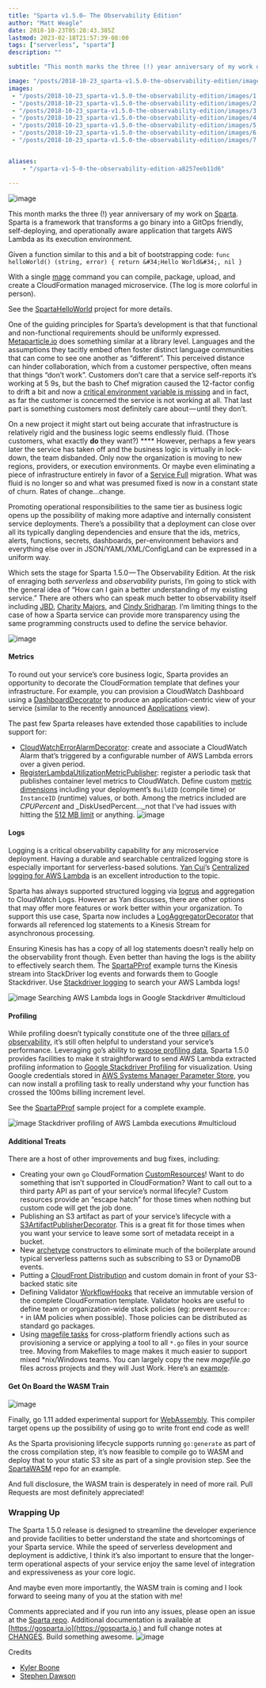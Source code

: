 ```yaml
---
title: "Sparta v1.5.0— The Observability Edition"
author: "Matt Weagle"
date: 2018-10-23T05:28:43.385Z
lastmod: 2023-02-18T21:57:39-08:00
tags: ["serverless", "sparta"]
description: ""

subtitle: "This month marks the three (!) year anniversary of my work on Sparta. Sparta is a framework that transforms a go binary into a GitOps…"

image: "/posts/2018-10-23_sparta-v1.5.0-the-observability-edition/images/1.jpeg"
images:
 - "/posts/2018-10-23_sparta-v1.5.0-the-observability-edition/images/1.jpeg"
 - "/posts/2018-10-23_sparta-v1.5.0-the-observability-edition/images/2.jpeg"
 - "/posts/2018-10-23_sparta-v1.5.0-the-observability-edition/images/3.jpeg"
 - "/posts/2018-10-23_sparta-v1.5.0-the-observability-edition/images/4.jpeg"
 - "/posts/2018-10-23_sparta-v1.5.0-the-observability-edition/images/5.jpeg"
 - "/posts/2018-10-23_sparta-v1.5.0-the-observability-edition/images/6.gif"
 - "/posts/2018-10-23_sparta-v1.5.0-the-observability-edition/images/7.png"


aliases:
    - "/sparta-v1-5-0-the-observability-edition-a8257eeb11d6"

---
```


![image](/posts/2018-10-23_sparta-v1.5.0-the-observability-edition/images/1.jpeg#layoutTextWidth)


This month marks the three (!) year anniversary of my work on [Sparta](https://gosparta.io). Sparta is a framework that transforms a go binary into a GitOps friendly, self-deploying, and operationally aware application that targets AWS Lambda as its execution environment.

Given a function similar to this and a bit of bootstrapping code:
`func helloWorld() (string, error) {
  return &#34;Hello World&#34;, nil
}`

With a single [mage](https://magefile.org/) command you can compile, package, upload, and create a CloudFormation managed microservice. (The log is more colorful in person).




See the [SpartaHelloWorld](https://github.com/mweagle/SpartaHelloWorld) project for more details.

One of the guiding principles for Sparta’s development is that that functional and non-functional requirements should be uniformly expressed. [Metaparticle.io](https://metaparticle.io/about/) does something similar at a library level. Languages and the assumptions they tacitly embed often foster distinct language communities that can come to see one another as “different”. This perceived distance can hinder collaboration, which from a customer perspective, often means that things “don’t work”. Customers don’t care that a service self-reports it’s working at 5 9s, but the bash to Chef migration caused the 12-factor config to drift a bit and now a [critical environment variable is missing](https://blog.acolyer.org/2016/11/29/early-detection-of-configuration-errors-to-reduce-failure-damage/) and in fact, as far the customer is concerned the service is not working at all. That last part is something customers most definitely care about — until they don’t.

On a new project it might start out being accurate that infrastructure is relatively rigid and the business logic seems endlessly fluid. (Those customers, what exactly **do** they want?) **** However, perhaps a few years later the service has taken off and the business logic is virtually in lock-down, the team disbanded. Only now the organization is moving to new regions, providers, or execution environments. Or maybe even eliminating a piece of infrastructure entirely in favor of a [Service Full](https://www.slideshare.net/jedi4ever/from-serverless-to-service-full-how-the-role-of-devops-is-evolving) migration. What was fluid is no longer so and what was presumed fixed is now in a constant state of churn. Rates of change…change.

Promoting operational responsibilities to the same tier as business logic opens up the possibility of making more adaptive and internally consistent service deployments. There’s a possibility that a deployment can close over all its typically dangling dependencies and ensure that the ids, metrics, alerts, functions, secrets, dashboards, per-environment behaviors and everything else over in JSON/YAML/XML/ConfigLand can be expressed in a uniform way.

Which sets the stage for Sparta 1.5.0 — The Observability Edition. At the risk of enraging both _serverless_ and _observability_ purists, I’m going to stick with the general idea of “How can I gain a better understanding of my existing service.” There are others who can speak much better to observability itself including [JBD](https://medium.com/u/1737b4e67578), [Charity Majors](https://medium.com/u/5587d135a397), and [Cindy Sridharan](https://medium.com/u/87c8c84f24b1). I’m limiting things to the case of how a Sparta service can provide more transparency using the same programming constructs used to define the service behavior.

![image](/posts/2018-10-23_sparta-v1.5.0-the-observability-edition/images/2.jpeg#layoutTextWidth)


#### Metrics

To round out your service’s core business logic, Sparta provides an opportunity to decorate the CloudFormation template that defines your infrastructure. For example, you can provision a CloudWatch Dashboard using a [DashboardDecorator](https://godoc.org/github.com/mweagle/Sparta/decorator#DashboardDecorator) to produce an application-centric view of your service (similar to the recently announced [Applications](https://aws.amazon.com/about-aws/whats-new/2018/08/aws-lambda-console-enables-managing-and-monitoring/) view).

The past few Sparta releases have extended those capabilities to include support for:

*   [CloudWatchErrorAlarmDecorator](https://godoc.org/github.com/mweagle/Sparta/decorator#CloudWatchErrorAlarmDecorator): create and associate a CloudWatch Alarm that’s triggered by a configurable number of AWS Lambda errors over a given period.
*   [RegisterLambdaUtilizationMetricPublisher](https://godoc.org/github.com/mweagle/Sparta/aws/cloudwatch#RegisterLambdaUtilizationMetricPublisher): register a periodic task that publishes container level metrics to CloudWatch. Define custom [metric dimensions](https://docs.aws.amazon.com/AmazonCloudWatch/latest/monitoring/cloudwatch_concepts.html#Dimension) including your deployment’s `BuildID` (compile time) or `InstanceID` (runtime) values, or both. Among the metrics included are _CPUPercent_ and _DiskUsedPercent…_not that I’ve had issues with hitting the [512 MB limit](https://docs.aws.amazon.com/lambda/latest/dg/limits.html) or anything.
![image](/posts/2018-10-23_sparta-v1.5.0-the-observability-edition/images/3.jpeg#layoutTextWidth)


#### Logs

Logging is a critical observability capability for any microservice deployment. Having a durable and searchable centralized logging store is especially important for serverless-based solutions. [Yan Cui](https://medium.com/u/d00f1e6b06a2)’s [Centralized logging for AWS Lambda](https://hackernoon.com/centralised-logging-for-aws-lambda-b765b7ca9152) is an excellent introduction to the topic.

Sparta has always supported structured logging via [logrus](https://github.com/sirupsen/logrus) and aggregation to CloudWatch Logs. However as Yan discusses, there are other options that may offer more features or work better within your organization. To support this use case, Sparta now includes a [LogAggregatorDecorator](https://godoc.org/github.com/mweagle/Sparta/decorator#LogAggregatorDecorator) that forwards all referenced log statements to a Kinesis Stream for asynchronous processing.

Ensuring Kinesis has has a copy of all log statements doesn’t really help on the observability front though. Even better than having the logs is the ability to effectively search them. The [SpartaPProf](https://github.com/mweagle/SpartaPProf/blob/master/pprof/googlePProf.go#L102) example turns the Kinesis stream into StackDriver log events and forwards them to Google Stackdriver. Use [Stackdriver logging](https://cloud.google.com/logging/) to search your AWS Lambda logs!

![image](/posts/2018-10-23_sparta-v1.5.0-the-observability-edition/images/4.jpeg#layoutTextWidth)
Searching AWS Lambda logs in Google Stackdriver #multicloud



#### Profiling

While profiling doesn’t typically constitute one of the three [pillars of observability](https://cengizhan.com/3-pillars-of-observability-8e6cb5434206), it’s still often helpful to understand your service’s performance. Leveraging go’s ability to [expose profiling data](https://golang.org/pkg/runtime/pprof/), Sparta 1.5.0 provides facilities to make it straightforward to send AWS Lambda extracted profiling information to [Google Stackdriver Profiling](https://cloud.google.com/profiler/) for visualization. Using Google credentials stored in [AWS Systems Manager Parameter Store](https://github.com/mweagle/ssm-cache), you can now install a profiling task to really understand why your function has crossed the 100ms billing increment level.

See the [SpartaPProf](https://github.com/mweagle/SpartaPProf/blob/master/pprof/googlePProf.go#L152) sample project for a complete example.

![image](/posts/2018-10-23_sparta-v1.5.0-the-observability-edition/images/5.jpeg#layoutTextWidth)
Stackdriver profiling of AWS Lambda executions #multicloud



#### Additional Treats

There are a host of other improvements and bug fixes, including:

*   Creating your own `go` CloudFormation [CustomResources](https://gosparta.io/reference/custom_lambda_resources/)! Want to do something that isn’t supported in CloudFormation? Want to call out to a third party API as part of your service’s normal lifecyle? Custom resources provide an “escape hatch” for those times when nothing but custom code will get the job done.
*   Publishing an S3 artifact as part of your service’s lifecycle with a [S3ArtifactPublisherDecorator](https://godoc.org/github.com/mweagle/Sparta/decorator#S3ArtifactPublisherDecorator). This is a great fit for those times when you want your service to leave some sort of metadata receipt in a bucket.
*   New [archetype](https://godoc.org/github.com/mweagle/Sparta/archetype) constructors to eliminate much of the boilerplate around typical serverless patterns such as subscribing to S3 or DynamoDB events.
*   Putting a [CloudFront Distribution](https://godoc.org/github.com/mweagle/Sparta/decorator#CloudFrontSiteDistributionDecorator) and custom domain in front of your S3-backed static site
*   Defining Validator [WorkflowHooks](https://godoc.org/github.com/mweagle/Sparta#WorkflowHooks) that receive an immutable version of the complete CloudFormation template. Validator hooks are useful to define team or organization-wide stack policies (eg: prevent `Resource: *` in IAM policies when possible). Those policies can be distributed as standard go packages.
*   Using [magefile tasks](https://godoc.org/github.com/mweagle/Sparta/magefile) for cross-platform friendly actions such as provisioning a service or applying a tool to all `*.go` files in your source tree. Moving from Makefiles to mage makes it much easier to support mixed *nix/Windows teams. You can largely copy the new _magefile.go_ files across projects and they will Just Work. Here’s an [example](https://github.com/mweagle/SpartaHelloWorld/blob/master/magefile.go).

#### Get On Board the WASM Train

![image](/posts/2018-10-23_sparta-v1.5.0-the-observability-edition/images/6.gif#layoutTextWidth)


Finally, go 1.11 added experimental support for [WebAssembly](https://github.com/golang/go/wiki/WebAssembly). This compiler target opens up the possibility of using go to write front end code as well!

As the Sparta provisioning lifecycle supports running `go:generate` as part of the cross compilation step, it’s now feasible to compile go to WASM and deploy that to your static S3 site as part of a single provision step. See the [SpartaWASM](https://github.com/mweagle/SpartaWASM) repo for an example.

And full disclosure, the WASM train is desperately in need of more rail. Pull Requests are most definitely appreciated!

### Wrapping Up

The Sparta 1.5.0 release is designed to streamline the developer experience and provide facilities to better understand the state and shortcomings of your Sparta service. While the speed of serverless development and deployment is addictive, I think it’s also important to ensure that the longer-term operational aspects of your service enjoy the same level of integration and expressiveness as your core logic.

And maybe even more importantly, the WASM train is coming and I look forward to seeing many of you at the station with me!

Comments appreciated and if you run into any issues, please open an issue at the [Sparta repo](https://github.com/mweagle/Sparta). Additional documentation is available at [https://gosparta.io](https://gosparta.io.) and full change notes at [CHANGES](https://github.com/mweagle/Sparta/blob/master/CHANGES.md). Build something awesome.
![image](/posts/2018-10-23_sparta-v1.5.0-the-observability-edition/images/7.png#layoutTextWidth)


Credits

*   [Kyler Boone](https://unsplash.com/photos/4bY-VkQ0UZQ)
*   [Stephen Dawson](https://unsplash.com/photos/qwtCeJ5cLYs)
